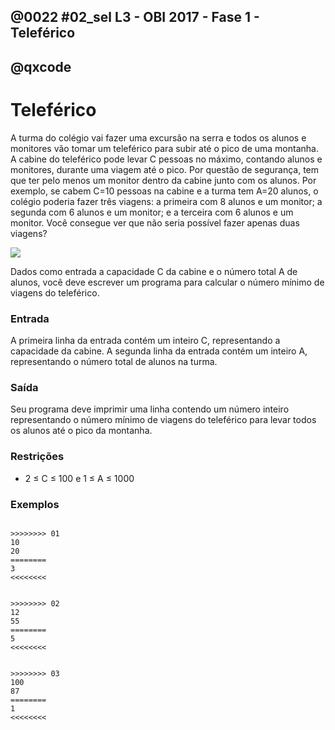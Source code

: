 ## @0022 #02_sel L3 - OBI 2017 - Fase 1 - Teleférico
## @qxcode

Teleférico
==========

A turma do colégio vai fazer uma excursão na serra e todos os alunos e monitores vão tomar um teleférico para subir até o pico de uma montanha. A cabine do teleférico pode levar C pessoas no máximo, contando alunos e monitores, durante uma viagem até o pico. Por questão de segurança, tem que ter pelo menos um monitor dentro da cabine junto com os alunos. Por exemplo, se cabem C=10 pessoas na cabine e a turma tem A=20 alunos, o colégio poderia fazer três viagens: a primeira com 8 alunos e um monitor; a segunda com 6 alunos e um monitor; e a terceira com 6 alunos e um monitor. Você consegue ver que não seria possível fazer apenas duas viagens?

![](https://raw.githubusercontent.com/qxcodefup/arcade/master/base/0022/capa.jpg)

Dados como entrada a capacidade C da cabine e o número total A de alunos, você deve escrever um programa para calcular o número mínimo de viagens do teleférico.

### Entrada

A primeira linha da entrada contém um inteiro C, representando a capacidade da cabine. A segunda linha da entrada contém um inteiro A, representando o número total de alunos na turma.

### Saída

Seu programa deve imprimir uma linha contendo um número inteiro representando o número mínimo de viagens do teleférico para levar todos os alunos até o pico da montanha.

### Restrições

*   2 ≤ C ≤ 100 e 1 ≤ A ≤ 1000

### Exemplos

```

>>>>>>>> 01
10
20
========
3
<<<<<<<<


>>>>>>>> 02
12
55
========
5
<<<<<<<<


>>>>>>>> 03
100
87
========
1
<<<<<<<<


```
<!---




>>>>>>>> 04
40
10
========
1
<<<<<<<<


>>>>>>>> 05
10
5
========
1
<<<<<<<<

--->
